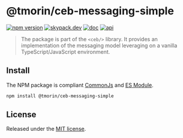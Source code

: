 # @tmorin/ceb-messaging-simple

[![npm version](https://badge.fury.io/js/%40tmorin%2Fceb-messaging-simple.svg)](https://badge.fury.io/js/%40tmorin%2Fceb-messaging-simple)
[![skypack.dev](https://img.shields.io/badge/-skypack.dev-blueviolet.svg)](https://www.skypack.dev/view/@tmorin/ceb-messaging-messaging-simple)
[![doc](https://img.shields.io/badge/-doc-informational.svg)](https://tmorin.github.io/ceb)
[![api](https://img.shields.io/badge/-api-informational.svg)](https://tmorin.github.io/ceb/api/modules/_tmorin_ceb_messaging_simple.html)

> The package is part of the `<ceb/>` library.
> It provides an implementation of the messaging model leveraging on a vanilla TypeScript/JavaScript environment.
> 
## Install

The NPM package is compliant [CommonJs](https://flaviocopes.com/commonjs) and [ES Module](https://flaviocopes.com/es-modules).

```bash
npm install @tmorin/ceb-messaging-simple
```

## License

Released under the [MIT license].

[Custom Elements (v1)]: https://html.spec.whatwg.org/multipage/custom-elements.html
[MIT license]: http://opensource.org/licenses/MIT
